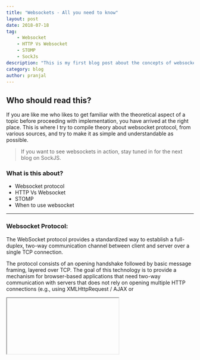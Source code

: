 ```yaml
---
title: "Websockets - All you need to know"
layout: post
date: 2018-07-18
tag: 
    - Websocket
    - HTTP Vs Websocket
    - STOMP
    - SockJs
description: "This is my first blog post about the concepts of websockets. This has to have another follow up blog post."
category: blog
author: pranjal
---
```


## Who should read this?
If you are like me who likes to get familiar with the theoretical aspect of a topic before proceeding with implementation, you have arrived at the right place. This is where I try to compile theory about websocket protocol, from various sources, and try to make it as simple and understandable as possible.

>If you want to see websockets in action, stay tuned in for the next blog on SockJS.

### What is this about?
* Websocket protocol
* HTTP Vs Websocket
* STOMP
* When to use websocket

---

### Websocket Protocol:
The WebSocket protocol provides a standardized way to establish a full-duplex, two-way communication channel between client and server over a single TCP connection.

The protocol consists of an opening handshake followed by basic message framing, layered over TCP. The goal of this technology is to provide a mechanism for browser-based applications that need two-way communication with  servers that does not rely on opening multiple HTTP connections (e.g., using XMLHttpRequest / AJAX or <pre><iframe>s</pre> and long polling).

It is a different TCP protocol from HTTP but is designed to work over HTTP, using ports 80 and 443 and allowing re-use of existing firewall rules. A WebSocket interaction begins with an HTTP request that uses the HTTP “Upgrade” header to upgrade, or in this case to switch, to the WebSocket protocol.

> The WebSocket Protocol enables two-way communication between a client running untrusted code in a controlled environment to a remote host that has opted-in to communications from that code.

{% highlight raw %}
    GET /my-websocket-demo HTTP/1.1
    Host: localhost:8183
    Upgrade: websocket
    Connection: Upgrade
    Sec-WebSocket-Key: Uc9l9TMkWGbHFD2qnFHltg==
    Sec-WebSocket-Protocol: v10.stomp, v11.stomp
    Sec-WebSocket-Version: 13
    Origin: http://localhost:8183
{% endhighlight %}

![Markdown Image](../assets/websockets-all-you-need-to-know/snapshot5.png)
<figcaption class="caption">Request Headers</figcaption>

<div class="breaker"></div>

Instead of the usual 200 status code, a server with WebSocket protocol returns:

{% highlight raw %}
    **HTTP/1.1 101 Switching Protocols**
    Upgrade: websocket
    Connection: Upgrade
    Sec-WebSocket-Accept: 1qVdfYHU9hPOl4JYYNXF623Gzn0=
    Sec-WebSocket-Protocol: v10.stomp
{% endhighlight %}

![Markdown Image](../assets/websockets-all-you-need-to-know/snapshot4.png)
<figcaption class="caption">Response Headers</figcaption>

<div class="breaker"></div>

<style type="text/css">
.tg  {border-collapse:collapse;border-spacing:0;border-color:#ccc;}
.tg td{font-family:Arial, sans-serif;font-size:14px;padding:10px 5px;border-style:solid;border-width:0px;overflow:hidden;word-break:normal;border-top-width:1px;border-bottom-width:1px;border-color:#ccc;color:#333;background-color:#fff;}
.tg th{font-family:Arial, sans-serif;font-size:14px;font-weight:normal;padding:10px 5px;border-style:solid;border-width:0px;overflow:hidden;word-break:normal;border-top-width:1px;border-bottom-width:1px;border-color:#ccc;color:#333;background-color:#f0f0f0;}
.tg .tg-1wig{font-weight:bold;text-align:left;vertical-align:top}
.tg .tg-buh4{background-color:#f9f9f9;text-align:left;vertical-align:top}
.tg .tg-0lax{text-align:left;vertical-align:top}
@media screen and (max-width: 767px) {.tg {width: auto !important;}.tg col {width: auto !important;}.tg-wrap {overflow-x: auto;-webkit-overflow-scrolling: touch;}}</style>
<div class="tg-wrap"><table class="tg">
  <tr>
    <th class="tg-1wig">HTML</th>
    <th class="tg-1wig">Websocket</th>
  </tr>
  <tr>
    <td class="tg-buh4">An application is modeled as many URLs</td>
    <td class="tg-buh4">There is usually just one URL for the initial connect</td>
  </tr>
  <tr>
    <td class="tg-0lax">Request-response style architecture</td>
    <td class="tg-0lax">Asynchronous, event-driven, messaging architecture</td>
  </tr>
  <tr>
    <td class="tg-buh4">There are prescribed semantics to the content of messages (request methods, request header fields, response status codes, and response header fields, along with the payload of messages and mechanisms for content negotiation)</td>
    <td class="tg-buh4">No prescribed semantics to the content of the message (That means you can not write message controllers and handlers unless client and server agree on the message semantics.) Typically client and server negotiate on a sub-protocol for message semantics eg. STOMP</td>
  </tr>
  <tr>
    <td class="tg-0lax">Being a uni-directional and stateless protocol, the client needs to initiate communication to the server by sending a request with predefined semantics; only then the server can communicate</td>
    <td class="tg-0lax">Bi-directional, full duplex over TCP. There are no pre-defined message patterns such as request/response. Either client or server can send a message to the other party.</td>
  </tr>
  <tr>
    <td class="tg-buh4">HTTP require more requests. Its a chatty protocol.<br>Ajax/XHR streaming for example relies on one long-running request for server-to-client messages and additional HTTP POST requests for client-to-server messages.</td>
    <td class="tg-buh4">The WebSocket needs only a single HTTP request to do the WebSocket handshake. All messages thereafter are exchanged on that socket.</td>
  </tr>
</table></div>
<figcaption class="caption">Comparison between HTTP and WebSocket Communications Protocol</figcaption>

<div class="breaker"></div>

### STOMP
The WebSocket protocol defines two types of messages, text and binary, but their content is undefined. STOMP defines a mechanism for client and server to negotiate a sub-protocol i.e. a higher level messaging protocol, to use on top of WebSocket to define what kind of messages each can send.

STOMP (simple, text-oriented messaging protocol) is a simple inter-operable protocol designed for asynchronous message passing between clients via mediating servers. It defines a text based wire-format for messages passed between these clients and servers. It is designed to address a minimal subset of commonly used messaging patterns and can be used over any reliable, 2-way streaming network protocol such as TCP and WebSocket.

STOMP is a frame based protocol whose frames are modeled on HTTP. The structure of a STOMP frame.

{% highlight raw %}
    COMMAND
    header1:value1
    header2:value2

    [Body]
{% endhighlight %}

> Stay tuned in for the next blog on SockJS where I give examples of various commands and how they are used

SEND or SUBSCRIBE commands are used to send or subscribe for messages along with a “destination” header that describes what the message is about and who should receive it.

#### Important Headers:
**subscription-id** – A server cannot send unsolicited messages. All messages from a server must be in response to a specific client subscription, and the *subscription-id* header of the server message must match the “id” header of the client subscription.

**destination** – It can be any string, and it’s entirely up to STOMP servers to define the semantics and the syntax of the destinations that they support. It is very common, however, for destinations to be path-like strings where */topic/..* implies publish-subscribe (one-to-many) and */queue/* implies point-to-point (one-to-one) message exchanges.

### When to use Websocket Protocol?
*Short Answer?* <br/>
Low latency, high frequency and high volume that make the best case for the use of WebSockets.

#### What are my alternatives?
A combination of Ajax and HTTP streaming and/or long polling could provide a simple and effective solution, just like websocket. For example news, mail, and social feeds need to update dynamically but it may be perfectly okay to do so every few minutes. Collaboration, games, and financial apps on the other hand need to be much closer to real time.

#### What if Websockets are not supported by the client?
Over the public Internet, restrictive proxies outside your control may preclude WebSocket interactions either because they are not configured to pass on the Upgrade header or because they close long lived connections that appear idle.
The solution to this problem is WebSocket emulation, i.e. attempting to use WebSocket first and then falling back on HTTP-based techniques that emulate a WebSocket interaction and expose the same application-level API.

> This is where SockJS comes into play.

### Where do I go next?
Wherever! This is a free world, my friend! However, if you want to see what happens with SockJS, stay tuned.